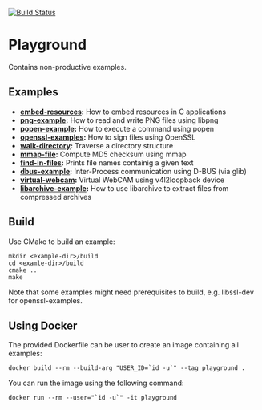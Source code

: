 [![Build Status](https://travis-ci.org/falk-werner/playground.svg?branch=master)](https://travis-ci.org/falk-werner/playground)

# Playground

Contains non-productive examples.

## Examples

*   **[embed-resources](embed-resources):** How to embed resources in C applications
*   **[png-example](png-example):** How to read and write PNG files using libpng
*   **[popen-example](popen-example):** How to execute a command using popen
*   **[openssl-examples](openssl-examples):** How to sign files using OpenSSL
*   **[walk-directory](walk-directory):** Traverse a directory structure
*   **[mmap-file](mmap-file):** Compute MD5 checksum using mmap
*   **[find-in-files](find-in-files):** Prints file names containig a given text
*   **[dbus-example](dbus-example):** Inter-Process communication using D-BUS (via glib)
*   **[virtual-webcam](virtual-webcam):** Virtual WebCAM using v4l2loopback device
*   **[libarchive-example](libarchive-example):** How to use libarchive to extract files from compressed archives

## Build

Use CMake to build an example:

    mkdir <example-dir>/build
    cd <examle-dir>/build
    cmake ..
    make

Note that some examples might need prerequisites to build, e.g. libssl-dev for openssl-examples.

## Using Docker

The provided Dockerfile can be user to create an image containing all examples:

    docker build --rm --build-arg "USER_ID=`id -u`" --tag playground .

You can run the image using the following command:

    docker run --rm --user="`id -u`" -it playground
